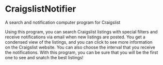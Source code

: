 # CraigslistNotifier

A search and notification computer program for Craigslist

Using this program, you can search Craigslist listings with special filters and receive notifications via email when new listings are posted. You get a condensed view of the listings, and you can click to see more information on the Craigslist website. You can also choose the interval that you receive the notifications. With this program, you can be sure that you will be the first one to see and snatch the best listings!

